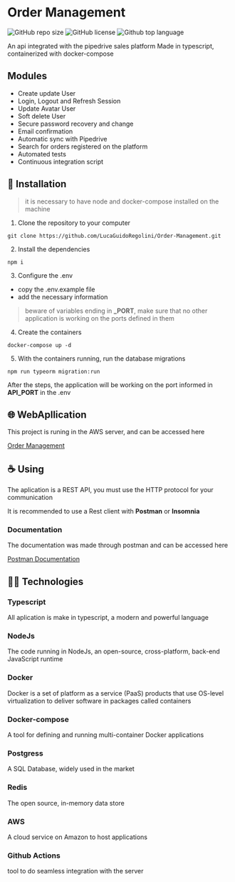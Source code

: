# Order Management

![GitHub repo size](https://img.shields.io/github/repo-size/LucaGuidoRegolini/Order-Management?style=flat-square)
![GitHub license](https://img.shields.io/github/license/LucaGuidoRegolini/Order-Management?style=flat-square)
![Github top language](https://img.shields.io/github/languages/top/LucaGuidoRegolini/Order-Management)


An api integrated with the pipedrive sales platform
Made in typescript, containerized with docker-compose

## Modules

* Create update User
* Login, Logout and Refresh Session
* Update Avatar User
* Soft delete User
* Secure password recovery and change
* Email confirmation
* Automatic sync with Pipedrive
* Search for orders registered on the platform
* Automated tests
* Continuous integration script

## 🚀 Installation

> it is necessary to have node and docker-compose installed on the machine

1. Clone the repository to your computer

```
git clone https://github.com/LucaGuidoRegolini/Order-Management.git
```

2. Install the dependencies

```
npm i
```

3. Configure the .env
+ copy the .env.example file
+ add the necessary information

>beware of variables ending in **_PORT**, make sure that no other application is working on the ports defined in them

4. Create the containers
```
docker-compose up -d
```

5. With the containers running, run the database migrations
```
npm run typeorm migration:run
```

After the steps, the application will be working on the port informed in **API_PORT** in the .env

## 🌐 WebApllication

This project is runing in the AWS server, and can be accessed here

[Order Management](http://ec2-54-90-242-30.compute-1.amazonaws.com/)

## ☕ Using

The aplication is a REST API, you must use the HTTP protocol for your communication

It is recommended to use a Rest client with **Postman** or **Insomnia**

### Documentation

The documentation was made through postman and can be accessed here

[Postman Documentation](https://www.postman.com/speeding-escape-366395/workspace/order-management/overview)

## 👨‍💻 Technologies

### Typescript

All aplication is make in typescript, a modern and powerful language

### NodeJs

The code running in NodeJs, an open-source, cross-platform, back-end JavaScript runtime

### Docker

Docker is a set of platform as a service (PaaS) products that use OS-level virtualization to deliver software in packages called containers

### Docker-compose

A tool for defining and running multi-container Docker applications

### Postgress

A SQL Database, widely used in the market

### Redis

The open source, in-memory data store

### AWS

A cloud service on Amazon to host applications

### Github Actions

tool to do seamless integration with the server
